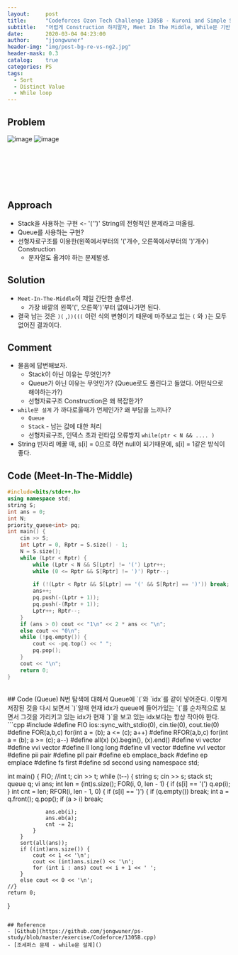 ```yaml
---
layout:     post
title:      "Codeforces Ozon Tech Challenge 1305B - Kuroni and Simple Strings"
subtitle:   "어렵게 Construction 하지말자, Meet In The Middle, While문 기반 Constructure"
date:       2020-03-04 04:23:00
author:     "jjongwuner"
header-img: "img/post-bg-re-vs-ng2.jpg"
header-mask: 0.3
catalog:    true
categories: PS
tags:
  - Sort
  - Distinct Value
  - While loop
---
```


## Problem
![image](https://user-images.githubusercontent.com/16419202/75814003-58a6d580-5dd4-11ea-8d9f-ab879a491cc6.png)
![image](https://user-images.githubusercontent.com/16419202/75814025-63616a80-5dd4-11ea-8a93-12e0e0db4405.png)

<br><br><br><br><br>
## Approach
- Stack을 사용하는 구현 <- '('')' String의 전형적인 문제라고 떠올림.
- Queue를 사용하는 구현?
- 선형자료구조를 이용한(왼쪽에서부터의 '('개수, 오른쪽에서부터의 ')'개수) Construction
  - 문자열도 옮겨야 하는 문제발생. 
 
## Solution
- `Meet-In-The-Middle`이 제일 간단한 솔루션.
  - 가장 바깥의 왼쪽'(', 오른쪽')'부터 없애나가면 된다. 
- 결국 남는 것은 `)(` ,`))(((` 이런 식의 변형이기 때문에 마주보고 있는 `(` 와 `)`는 모두 없어진 결과이다. 
  
## Comment
- 물음에 답변해보자.
  - Stack이 아닌 이유는 무엇인가?
  - Queue가 아닌 이유는 무엇인가? (Queue로도 풀린다고 들었다. 어떤식으로 해야하는가?)
  - 선형자료구조 Construction은 왜 복잡한가? 
- `while문 설계` 가 까다로울때가 언제인가? 왜 부담을 느끼나?
  - `Queue`
  - `Stack` - 남는 값에 대한 처리
  - 선형자료구조, 인덱스 초과 런타임 오류방지 `while(ptr < N && .... )`
- String 빈자리 메꿀 때, s[i] = 0으로 하면 null이 되기때문에, s[i] = 1같은 방식이 좋다.  

## Code (Meet-In-The-Middle)
```cpp
#include<bits/stdc++.h>
using namespace std;
string S;
int ans = 0;
int N;
priority_queue<int> pq;
int main() {
	cin >> S;
	int Lptr = 0, Rptr = S.size() - 1;
	N = S.size();
	while (Lptr < Rptr) {
		while (Lptr < N && S[Lptr] != '(') Lptr++;
		while (0 <= Rptr && S[Rptr] != ')') Rptr--;
		
		if (!(Lptr < Rptr && S[Lptr] == '(' && S[Rptr] == ')')) break;
		ans++;
		pq.push(-(Lptr + 1)); 
		pq.push(-(Rptr + 1));
		Lptr++; Rptr--;
	}
	if (ans > 0) cout << "1\n" << 2 * ans << "\n";
	else cout << "0\n";
	while (!pq.empty()) {
		cout << -pq.top() << " ";
		pq.pop();
	}
	cout << "\n";
	return 0;
}
```
<br>
## Code (Queue)
N번 탐색에 대해서 Queue에 `(`와 `idx`를 같이 넣어준다. 이렇게 저장된 것을 다시 보면서
`)`일때 현재 idx가 queue에 들어가있는 `(`를 순차적으로 보면서 그것을 가리키고 있는 idx가 
현재 `)`을 보고 있는 idx보다는 항상 작아야 한다.  
<br>
```cpp
#include <bits/stdc++.h>
#define FIO ios::sync_with_stdio(0), cin.tie(0), cout.tie(0)
#define FOR(a,b,c) for(int a = (b); a <= (c); a++)
#define RFOR(a,b,c) for(int a = (b); a >= (c); a--)
#define all(x) (x).begin(), (x).end()
#define vi vector <int>
#define vvi vector <vi>
#define ll long long
#define vll vector <ll>
#define vvl vector <vll>
#define pii pair<int,int>
#define pll pair<ll,ll>
#define eb emplace_back
#define ep emplace
#define fs first
#define sd second
using namespace std;

int main() {
	FIO;
	//int t; cin >> t; while (t--) {
		string s;
		cin >> s;
		stack <int> st;
		queue <int> q;
		vi ans;
		int len = (int)s.size();
		FOR(i, 0, len - 1) {
			if (s[i] == '(') q.ep(i);
		}
		int cnt = len;
		RFOR(i, len - 1, 0) {
			if (s[i] == ')') {
				if (q.empty()) break;
				int a = q.front(); q.pop();
				if (a > i) break;
				
				ans.eb(i);
				ans.eb(a);
				cnt -= 2;
			}
		}
		sort(all(ans));
		if ((int)ans.size()) {
			cout << 1 << '\n';
			cout << (int)ans.size() << '\n';
			for (int i : ans) cout << i + 1 << ' ';
		}
		else cout << 0 << '\n';
	//}
	return 0;
}
```

## Reference
- [Github](https://github.com/jongwuner/ps-study/blob/master/exercise/Codeforce/1305B.cpp)
- [조세퍼스 문제 - while문 설계]()